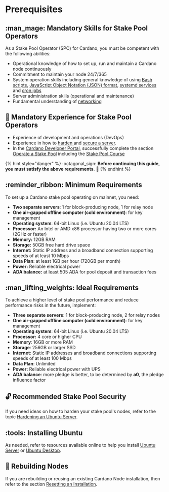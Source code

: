 # Prerequisites

## :man\_mage: Mandatory Skills for Stake Pool Operators

As a Stake Pool Operator (SPO) for Cardano, you must be competent with the following abilities:

* Operational knowledge of how to set up, run and maintain a Cardano node continuously
* Commitment to maintain your node 24/7/365
* System operation skills including general knowledge of using [Bash scripts](https://linuxconfig.org/bash-scripting-tutorial-for-beginners), [JavaScript Object Notation (JSON) format](https://attacomsian.com/blog/what-is-json?msclkid=0445ae34ce4d11ec84216d09187b5112), [systemd services](https://linuxconfig.org/how-to-create-systemd-service-unit-in-linux) and [cron jobs](https://itsfoss.com/cron-job/)
* Server administration skills (operational and maintenance)
* Fundamental understanding of [networking](https://www.ibm.com/cloud/learn/networking-a-complete-guide)
<!-- NOTE: As an alternative, link to the following resource on networking https://geekflare.com/computer-networking-basics/ -->

## :mage: Mandatory Experience for Stake Pool Operators

* Experience of development and operations (DevOps)
* Experience in how to [harden ](https://www.lifewire.com/harden-ubuntu-server-security-4178243)and [secure a server](https://gist.github.com/lokhman/cc716d2e2d373dd696b2d9264c0287a3).
* In the [Cardano Developer Portal](https://developers.cardano.org/docs/get-started/), successfully complete the section [Operate a Stake Pool](https://developers.cardano.org/docs/operate-a-stake-pool/) including the [Stake Pool Course](https://developers.cardano.org/docs/stake-pool-course/) 

{% hint style="danger" %}
:octagonal\_sign: **Before continuing this guide, you must satisfy the above requirements**. :construction:
{% endhint %}

## :reminder\_ribbon: Minimum Requirements

To set up a Cardano stake pool operating on mainnet, you need:

* **Two separate servers**: 1 for block-producing node, 1 for relay node
* **One air-gapped offline computer (cold environment)**: for key management
* **Operating system**: 64-bit Linux (i.e. Ubuntu 20.04 LTS)
* **Processor:** An Intel or AMD x86 processor having two or more cores (2GHz or faster)
* **Memory:** 12GB RAM
* **Storage:** 50GB free hard drive space
* **Internet:** Static IP address and a broadband connection supporting speeds of at least 10 Mbps
* **Data Plan**: at least 1GB per hour (720GB per month)
* **Power:** Reliable electrical power
* **ADA balance:** at least 505 ADA for pool deposit and transaction fees

<!-- Reference:
https://iohk.zendesk.com/hc/en-us/articles/900001208966-Stake-Pool-Minimum-System-Requirements -->

## :man\_lifting\_weights: Ideal Requirements

To achieve a higher level of stake pool performance and reduce performance risks in the future, implement:

* **Three separate servers**: 1 for block-producing node, 2 for relay nodes
* **One air-gapped offline computer (cold environment)**: for key management
* **Operating system**: 64-bit Linux (i.e. Ubuntu 20.04 LTS)
* **Processor:** 4 core or higher CPU
* **Memory**: 16GB or more RAM
* **Storage**: 256GB or larger SSD
* **Internet**: Static IP addresses and broadband connections supporting speeds of at least 100 Mbps
* **Data Plan**: Unlimited
* **Power:** Reliable electrical power with UPS
* **ADA balance**: more pledge is better, to be determined by **a0**, the pledge influence factor

## :unlock: Recommended Stake Pool Security

If you need ideas on how to harden your stake pool's nodes, refer to the topic [Hardening an Ubuntu Server](hardening-an-ubuntu-server.md).

## :tools: Installing Ubuntu

As needed, refer to resources available online to help you install [Ubuntu Server](https://ubuntu.com/tutorials/install-ubuntu-server#1-overview) or [Ubuntu Desktop](https://www.coincashew.com/coins/overview-xtz/guide-how-to-setup-a-baker/install-ubuntu).

## :bricks: Rebuilding Nodes

If you are rebuilding or reusing an existing Cardano Node installation, then refer to the section [Resetting an Installation](../part-v-tips/resetting-an-installation.md).
